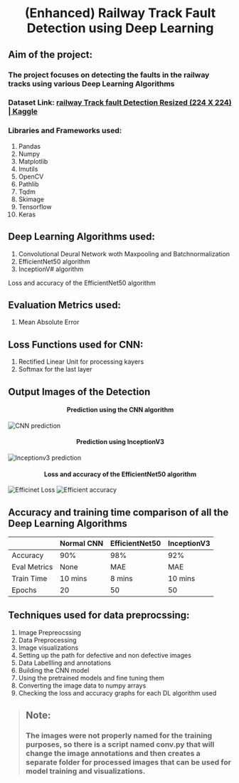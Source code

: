 # <h1 align = "center"> (Enhanced) Railway Track Fault Detection using Deep Learning </h1>
## Aim of the project: 
### The project focuses on detecting the faults in the railway tracks using various Deep Learning Algorithms
### Dataset Link: [railway Track fault Detection Resized (224 X 224) | Kaggle](https://www.kaggle.com/datasets/gpiosenka/railway-track-fault-detection-resized-224-x-224)

###  Libraries and Frameworks used:
1. Pandas
2. Numpy
3. Matplotlib
4. Imutils
5. OpenCV
6. Pathlib
7. Tqdm
8. Skimage
9. Tensorflow
10. Keras


## Deep Learning Algorithms used:
1. Convolutional Deural Network woth Maxpooling and Batchnormalization
2. EfficientNet50 algorithm
3. InceptionV# algorithm

Loss and accuracy of the EfficientNet50 algorithm

## Evaluation Metrics used:
1. Mean Absolute Error

## Loss Functions used for CNN:
1. Rectified Linear Unit for processing kayers
2. Softmax for the last layer

## Output Images of the Detection
#### <p align = "center"> Prediction using the CNN algorithm </p>
![CNN prediction](https://github.com/PiyushBL45t/DL-Simplified/assets/75735209/54da683b-9092-4091-a0c4-4e2a2fc3484f)

#### <p align = "center"> Prediction using InceptionV3 </p>
![Inceptionv3 prediction](https://github.com/PiyushBL45t/DL-Simplified/assets/75735209/283ca821-40fb-429c-86eb-da3ac2847f58)

#### <p align = "center"> Loss and accuracy of the EfficientNet50 algorithm </p>
![Efficinet Loss](https://github.com/PiyushBL45t/DL-Simplified/assets/75735209/fa7e7313-e4c9-49b0-9417-fa4f64993170)
![Efficient accuracy](https://github.com/PiyushBL45t/DL-Simplified/assets/75735209/804a5717-fec4-48ab-bc0b-805a99d55ccc)

## Accuracy and training time comparison of all the Deep Learning Algorithms
|             | Normal CNN | EfficientNet50 | InceptionV3 |
|-------------|------------|----------------|-------------|
|Accuracy     | 90%        | 98%            | 92%         |
|Eval Metrics | None       | MAE            | MAE         |
|Train Time   | 10 mins    | 8 mins         | 10 mins     |
|Epochs       | 20         | 50             | 50          |


## Techniques used for data preprocssing:
1. Image Prepreocssing
2. Data Preprocessing
3. Image visualizations
4. Setting up the path for defective and non defective images
5. Data Labellling and annotations
6. Building the CNN model
7. Using the pretrained models and fine tuning them
8. Converting the image data to numpy arrays
9. Checking the loss and accuracy graphs for each DL algorithm used

> ## Note: 
> ### The images were not properly named for the training purposes, so there is a script named conv.py that will change the image annotations and then creates a separate folder for processed images that can be used for model training and visualizations.




